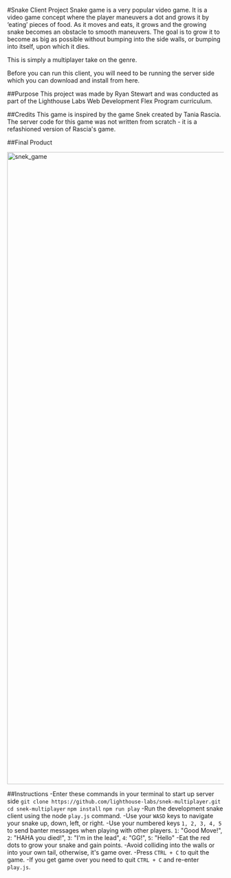 #Snake Client Project
Snake game is a very popular video game. It is a video game concept where the player maneuvers a dot and grows it by ‘eating’ pieces of food. As it moves and eats, it grows and the growing snake becomes an obstacle to smooth maneuvers. The goal is to grow it to become as big as possible without bumping into the side walls, or bumping into itself, upon which it dies.

This is simply a multiplayer take on the genre.

Before you can run this client, you will need to be running the server side which you can download and install from here.

##Purpose
This project was made by Ryan Stewart and was conducted as part of the Lighthouse Labs Web Development Flex Program curriculum.

##Credits
This game is inspired by the game Snek created by Tania Rascia. The server code for this game was not written from scratch - it is a refashioned version of Rascia's game.

##Final Product

<img width="1470" alt="snek_game" src="https://github.com/ryanstew95/snake-client/assets/127888213/06408074-4212-4f39-a8dd-c14d73dbd336">

##Instructions
-Enter these commands in your terminal to start up server side
`git clone https://github.com/lighthouse-labs/snek-multiplayer.git`
`cd snek-multiplayer`
`npm install`
`npm run play`
-Run the development snake client using the node `play.js` command.
-Use your `WASD` keys to navigate your snake up, down, left, or right.
-Use your numbered keys `1, 2, 3, 4, 5` to send banter messages when playing with other players.
  `1`: "Good Move!",
  `2`: "HAHA you died!",
  `3`: "I'm in the lead",
  `4`: "GG!",
  `5`: "Hello"
-Eat the red dots to grow your snake and gain points.
-Avoid colliding into the walls or into your own tail, otherwise, it's game over.
-Press `CTRL + C` to quit the game.
-If you get game over you need to quit `CTRL + C` and re-enter `play.js`.
